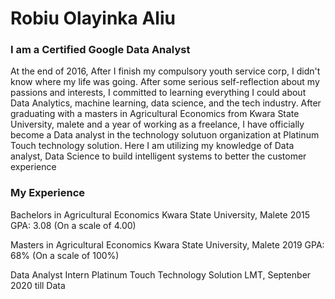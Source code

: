 # Robiu Olayinka Aliu
### I am a Certified Google Data Analyst
At the end of 2016, After I finish my compulsory youth service corp, I didn't know where my life was going. After some serious self-reflection about my passions and interests, I committed to learning everything I could about Data Analytics, machine learning, data science, and the tech industry.
After graduating with a masters in Agricultural Economics from Kwara State University, malete and a year of working as a freelance, I have officially become a Data analyst in the technology solutuon organization at Platinum Touch technology solution. Here I am utilizing my knowledge of Data analyst, Data Science to build intelligent systems to better the customer experience

### My Experience
Bachelors in Agricultural Economics
Kwara State University, Malete 2015
GPA: 3.08 (On a scale of 4.00)

Masters in Agricultural Economics
Kwara State University, Malete 2019
GPA: 68% (On a scale of 100%)

Data Analyst Intern 
Platinum Touch Technology Solution LMT,
Septenber 2020 till Data
